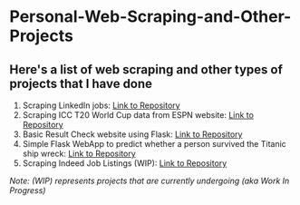 # Personal-Web-Scraping-and-Other-Projects

## Here's a list of web scraping and other types of projects that I have done

1) Scraping LinkedIn jobs: [Link to Repository](https://github.com/yashdoshi247/Job-Scraping)
2) Scraping ICC T20 World Cup data from ESPN website: [Link to Repository](https://github.com/yashdoshi247/End-to-End-Cricket-Analytics)
3) Basic Result Check website using Flask: [Link to Repository](https://github.com/yashdoshi247/Result-Checker-web-app)
4) Simple Flask WebApp to predict whether a person survived the Titanic ship wreck: [Link to Repository](https://github.com/yashdoshi247/Titanic-Survival-Prediction)
5) Scraping Indeed Job Listings (WIP): [Link to Repository](https://github.com/yashdoshi247/Indeed-Jobs)

*Note: (WIP) represents projects that are currently undergoing (aka Work In Progress)*
